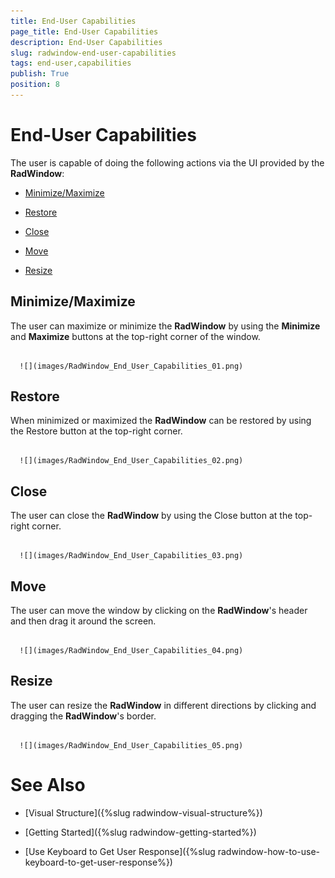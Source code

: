 ```yaml
---
title: End-User Capabilities
page_title: End-User Capabilities
description: End-User Capabilities
slug: radwindow-end-user-capabilities
tags: end-user,capabilities
publish: True
position: 8
---
```


# End-User Capabilities



The user is capable of doing the following actions via the UI provided by the __RadWindow__:

* [Minimize/Maximize](#Minimize_Maximize)

* [Restore](#Restore)

* [Close](#Close)

* [Move](#Move)

* [Resize](#Resize)

## Minimize/Maximize

The user can maximize or minimize the __RadWindow__ by using the __Minimize__ and __Maximize__ buttons at the top-right corner of the window.




         
      ![](images/RadWindow_End_User_Capabilities_01.png)

## Restore

When minimized or maximized the __RadWindow__ can be restored by using the Restore button at the top-right corner.




         
      ![](images/RadWindow_End_User_Capabilities_02.png)

## Close

The user can close the __RadWindow__ by using the Close button at the top-right corner.




         
      ![](images/RadWindow_End_User_Capabilities_03.png)

## Move

The user can move the window by clicking on the __RadWindow__'s header and then drag it around the screen.




         
      ![](images/RadWindow_End_User_Capabilities_04.png)

## Resize

The user can resize the __RadWindow__ in different directions by clicking and dragging the __RadWindow__'s border.




         
      ![](images/RadWindow_End_User_Capabilities_05.png)

# See Also

 * [Visual Structure]({%slug radwindow-visual-structure%})

 * [Getting Started]({%slug radwindow-getting-started%})

 * [Use Keyboard to Get User Response]({%slug radwindow-how-to-use-keyboard-to-get-user-response%})
